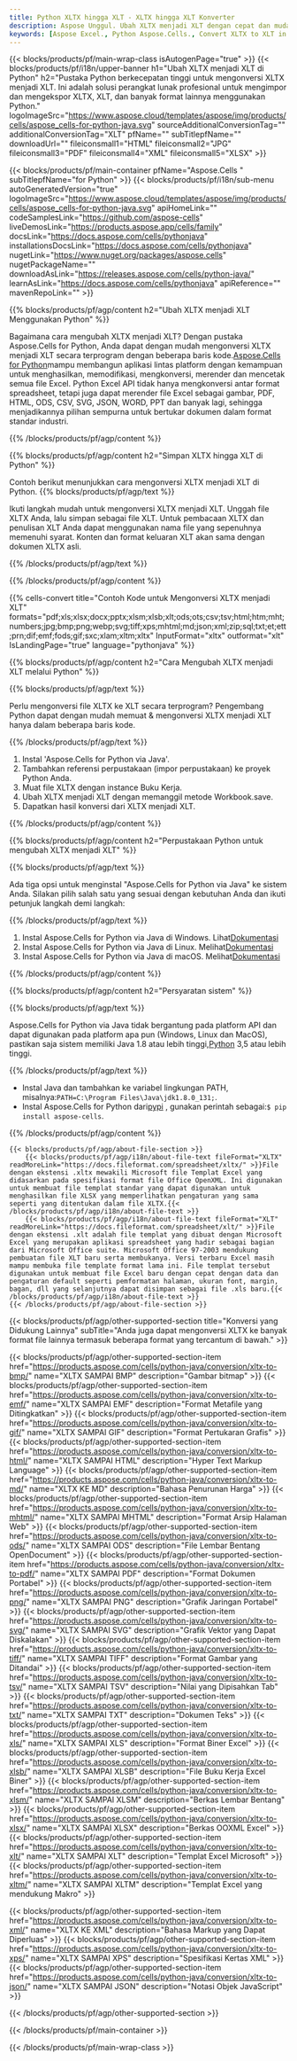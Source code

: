 ```yaml
---
title: Python XLTX hingga XLT - XLTX hingga XLT Konverter
description: Aspose Unggul. Ubah XLTX menjadi XLT dengan cepat dan mudah dengan Aspose.Cells. Python XLTX menjadi XLT. Python Simpan XLTX menjadi XLT. Simpan XLTX sebagai 07611134 81 menggunakan Python.
keywords: [Aspose Excel., Python Aspose.Cells., Convert XLTX to XLT in Python., Save XLTX to XLT using Python., Python XLTX to XLT saveformat., XLTX to XLT Converter., Python Save XLTX as XLT]
---
```

{{< blocks/products/pf/main-wrap-class isAutogenPage="true" >}}
{{< blocks/products/pf/i18n/upper-banner h1="Ubah XLTX menjadi XLT di Python" h2="Pustaka Python berkecepatan tinggi untuk mengonversi XLTX menjadi XLT. Ini adalah solusi perangkat lunak profesional untuk mengimpor dan mengekspor XLTX, XLT, dan banyak format lainnya menggunakan Python." logoImageSrc="https://www.aspose.cloud/templates/aspose/img/products/cells/aspose_cells-for-python-java.svg" sourceAdditionalConversionTag="" additionalConversionTag="XLT" pfName="" subTitlepfName="" downloadUrl="" fileiconsmall1="HTML" fileiconsmall2="JPG" fileiconsmall3="PDF" fileiconsmall4="XML" fileiconsmall5="XLSX" >}}

{{< blocks/products/pf/main-container pfName="Aspose.Cells " subTitlepfName="for Python" >}}
{{< blocks/products/pf/i18n/sub-menu autoGeneratedVersion="true" logoImageSrc="https://www.aspose.cloud/templates/aspose/img/products/cells/aspose_cells-for-python-java.svg" apiHomeLink="" codeSamplesLink="https://github.com/aspose-cells" liveDemosLink="https://products.aspose.app/cells/family" docsLink="https://docs.aspose.com/cells/pythonjava" installationsDocsLink="https://docs.aspose.com/cells/pythonjava" nugetLink="https://www.nuget.org/packages/aspose.cells" nugetPackageName="" downloadAsLink="https://releases.aspose.com/cells/python-java/" learnAsLink="https://docs.aspose.com/cells/pythonjava" apiReference="" mavenRepoLink="" >}}


{{% blocks/products/pf/agp/content h2="Ubah XLTX menjadi XLT Menggunakan Python" %}}

Bagaimana cara mengubah XLTX menjadi XLT? Dengan pustaka Aspose.Cells for Python, Anda dapat dengan mudah mengonversi XLTX menjadi XLT secara terprogram dengan beberapa baris kode.[Aspose.Cells for Python](https://pypi.org/project/aspose-cells)mampu membangun aplikasi lintas platform dengan kemampuan untuk menghasilkan, memodifikasi, mengkonversi, merender dan mencetak semua file Excel. Python Excel API tidak hanya mengkonversi antar format spreadsheet, tetapi juga dapat merender file Excel sebagai gambar, PDF, HTML, ODS, CSV, SVG, JSON, WORD, PPT dan banyak lagi, sehingga menjadikannya pilihan sempurna untuk bertukar dokumen dalam format standar industri.
 
{{% /blocks/products/pf/agp/content %}}

{{% blocks/products/pf/agp/content h2="Simpan XLTX hingga XLT di Python" %}}

Contoh berikut menunjukkan cara mengonversi XLTX menjadi XLT di Python.
{{% blocks/products/pf/agp/text %}}

Ikuti langkah mudah untuk mengonversi XLTX menjadi XLT. Unggah file XLTX Anda, lalu simpan sebagai file XLT. Untuk pembacaan XLTX dan penulisan XLT Anda dapat menggunakan nama file yang sepenuhnya memenuhi syarat. Konten dan format keluaran XLT akan sama dengan dokumen XLTX asli.

{{% /blocks/products/pf/agp/text %}}

{{% /blocks/products/pf/agp/content %}}

{{% cells-convert title="Contoh Kode untuk Mengonversi XLTX menjadi XLT" formats="pdf;xls;xlsx;docx;pptx;xlsm;xlsb;xlt;ods;ots;csv;tsv;html;htm;mht;numbers;jpg;bmp;png;webp;svg;tiff;xps;mhtml;md;json;xml;zip;sql;txt;et;ett;prn;dif;emf;fods;gif;sxc;xlam;xltm;xltx" InputFormat="xltx" outformat="xlt" IsLandingPage="true" language="pythonjava" %}}

{{% blocks/products/pf/agp/content h2="Cara Mengubah XLTX menjadi XLT melalui Python" %}}

{{% blocks/products/pf/agp/text %}}

Perlu mengonversi file XLTX ke XLT secara terprogram? Pengembang Python dapat dengan mudah memuat & mengonversi XLTX menjadi XLT hanya dalam beberapa baris kode.

{{% /blocks/products/pf/agp/text %}}

1.  Instal 'Aspose.Cells for Python via Java'.
1.  Tambahkan referensi perpustakaan (impor perpustakaan) ke proyek Python Anda.
1.  Muat file XLTX dengan instance Buku Kerja.
1.  Ubah XLTX menjadi XLT dengan memanggil metode Workbook.save.
1.  Dapatkan hasil konversi dari XLTX menjadi XLT.

{{% /blocks/products/pf/agp/content %}}

{{% blocks/products/pf/agp/content h2="Perpustakaan Python untuk mengubah XLTX menjadi XLT" %}}

{{% blocks/products/pf/agp/text %}}

Ada tiga opsi untuk menginstal "Aspose.Cells for Python via Java" ke sistem Anda. Silakan pilih salah satu yang sesuai dengan kebutuhan Anda dan ikuti petunjuk langkah demi langkah:

{{% /blocks/products/pf/agp/text %}}

1.  Instal Aspose.Cells for Python via Java di Windows. Lihat[Dokumentasi](https://docs.aspose.com/cells/python-java/getting-started/#windows)
1.  Instal Aspose.Cells for Python via Java di Linux. Melihat[Dokumentasi](https://docs.aspose.com/cells/python-java/getting-started/#linux)
1.  Instal Aspose.Cells for Python via Java di macOS. Melihat[Dokumentasi](https://docs.aspose.com/cells/python-java/getting-started/#macos)

{{% /blocks/products/pf/agp/content %}}

{{% blocks/products/pf/agp/content h2="Persyaratan sistem" %}}

{{% blocks/products/pf/agp/text %}}

 Aspose.Cells for Python via Java tidak bergantung pada platform API dan dapat digunakan pada platform apa pun (Windows, Linux dan MacOS), pastikan saja sistem memiliki Java 1.8 atau lebih tinggi,[Python](https://www.python.org/downloads/) 3,5 atau lebih tinggi.
 
{{% /blocks/products/pf/agp/text %}}

-  Instal Java dan tambahkan ke variabel lingkungan PATH, misalnya:<code>PATH=C:\Program Files\Java\jdk1.8.0_131;</code>.
-  Instal Aspose.Cells for Python dari<a href="https://pypi.org/project/aspose-cells/">pypi</a> , gunakan perintah sebagai:<code>$ pip install aspose-cells</code>.

{{% /blocks/products/pf/agp/content %}}

<!-- aboutfile Starts -->
    {{< blocks/products/pf/agp/about-file-section >}}
        {{< blocks/products/pf/agp/i18n/about-file-text fileFormat="XLTX" readMoreLink="https://docs.fileformat.com/spreadsheet/xltx/" >}}File dengan ekstensi .xltx mewakili Microsoft file Templat Excel yang didasarkan pada spesifikasi format file Office OpenXML. Ini digunakan untuk membuat file templat standar yang dapat digunakan untuk menghasilkan file XLSX yang memperlihatkan pengaturan yang sama seperti yang ditentukan dalam file XLTX.{{< /blocks/products/pf/agp/i18n/about-file-text >}}
        {{< blocks/products/pf/agp/i18n/about-file-text fileFormat="XLT" readMoreLink="https://docs.fileformat.com/spreadsheet/xlt/" >}}File dengan ekstensi .xlt adalah file templat yang dibuat dengan Microsoft Excel yang merupakan aplikasi spreadsheet yang hadir sebagai bagian dari Microsoft Office suite. Microsoft Office 97-2003 mendukung pembuatan file XLT baru serta membukanya. Versi terbaru Excel masih mampu membuka file template format lama ini. File templat tersebut digunakan untuk membuat file Excel baru dengan cepat dengan data dan pengaturan default seperti pemformatan halaman, ukuran font, margin, bagan, dll yang selanjutnya dapat disimpan sebagai file .xls baru.{{< /blocks/products/pf/agp/i18n/about-file-text >}}
    {{< /blocks/products/pf/agp/about-file-section >}}
<!-- aboutfile Ends -->

{{< blocks/products/pf/agp/other-supported-section title="Konversi yang Didukung Lainnya" subTitle="Anda juga dapat mengonversi XLTX ke banyak format file lainnya termasuk beberapa format yang tercantum di bawah." >}}

{{< blocks/products/pf/agp/other-supported-section-item href="https://products.aspose.com/cells/python-java/conversion/xltx-to-bmp/" name="XLTX SAMPAI BMP" description="Gambar bitmap" >}}
{{< blocks/products/pf/agp/other-supported-section-item href="https://products.aspose.com/cells/python-java/conversion/xltx-to-emf/" name="XLTX SAMPAI EMF" description="Format Metafile yang Ditingkatkan" >}}
{{< blocks/products/pf/agp/other-supported-section-item href="https://products.aspose.com/cells/python-java/conversion/xltx-to-gif/" name="XLTX SAMPAI GIF" description="Format Pertukaran Grafis" >}}
{{< blocks/products/pf/agp/other-supported-section-item href="https://products.aspose.com/cells/python-java/conversion/xltx-to-html/" name="XLTX SAMPAI HTML" description="Hyper Text Markup Language" >}}
{{< blocks/products/pf/agp/other-supported-section-item href="https://products.aspose.com/cells/python-java/conversion/xltx-to-md/" name="XLTX KE MD" description="Bahasa Penurunan Harga" >}}
{{< blocks/products/pf/agp/other-supported-section-item href="https://products.aspose.com/cells/python-java/conversion/xltx-to-mhtml/" name="XLTX SAMPAI MHTML" description="Format Arsip Halaman Web" >}}
{{< blocks/products/pf/agp/other-supported-section-item href="https://products.aspose.com/cells/python-java/conversion/xltx-to-ods/" name="XLTX SAMPAI ODS" description="File Lembar Bentang OpenDocument" >}}
{{< blocks/products/pf/agp/other-supported-section-item href="https://products.aspose.com/cells/python-java/conversion/xltx-to-pdf/" name="XLTX SAMPAI PDF" description="Format Dokumen Portabel" >}}
{{< blocks/products/pf/agp/other-supported-section-item href="https://products.aspose.com/cells/python-java/conversion/xltx-to-png/" name="XLTX SAMPAI PNG" description="Grafik Jaringan Portabel" >}}
{{< blocks/products/pf/agp/other-supported-section-item href="https://products.aspose.com/cells/python-java/conversion/xltx-to-svg/" name="XLTX SAMPAI SVG" description="Grafik Vektor yang Dapat Diskalakan" >}}
{{< blocks/products/pf/agp/other-supported-section-item href="https://products.aspose.com/cells/python-java/conversion/xltx-to-tiff/" name="XLTX SAMPAI TIFF" description="Format Gambar yang Ditandai" >}}
{{< blocks/products/pf/agp/other-supported-section-item href="https://products.aspose.com/cells/python-java/conversion/xltx-to-tsv/" name="XLTX SAMPAI TSV" description="Nilai yang Dipisahkan Tab" >}}
{{< blocks/products/pf/agp/other-supported-section-item href="https://products.aspose.com/cells/python-java/conversion/xltx-to-txt/" name="XLTX SAMPAI TXT" description="Dokumen Teks" >}}
{{< blocks/products/pf/agp/other-supported-section-item href="https://products.aspose.com/cells/python-java/conversion/xltx-to-xls/" name="XLTX SAMPAI XLS" description="Format Biner Excel" >}}
{{< blocks/products/pf/agp/other-supported-section-item href="https://products.aspose.com/cells/python-java/conversion/xltx-to-xlsb/" name="XLTX SAMPAI XLSB" description="File Buku Kerja Excel Biner" >}}
{{< blocks/products/pf/agp/other-supported-section-item href="https://products.aspose.com/cells/python-java/conversion/xltx-to-xlsm/" name="XLTX SAMPAI XLSM" description="Berkas Lembar Bentang" >}}
{{< blocks/products/pf/agp/other-supported-section-item href="https://products.aspose.com/cells/python-java/conversion/xltx-to-xlsx/" name="XLTX SAMPAI XLSX" description="Berkas OOXML Excel" >}}
{{< blocks/products/pf/agp/other-supported-section-item href="https://products.aspose.com/cells/python-java/conversion/xltx-to-xlt/" name="XLTX SAMPAI XLT" description="Templat Excel Microsoft" >}}
{{< blocks/products/pf/agp/other-supported-section-item href="https://products.aspose.com/cells/python-java/conversion/xltx-to-xltm/" name="XLTX SAMPAI XLTM" description="Templat Excel yang mendukung Makro" >}}

{{< blocks/products/pf/agp/other-supported-section-item href="https://products.aspose.com/cells/python-java/conversion/xltx-to-xml/" name="XLTX KE XML" description="Bahasa Markup yang Dapat Diperluas" >}}
{{< blocks/products/pf/agp/other-supported-section-item href="https://products.aspose.com/cells/python-java/conversion/xltx-to-xps/" name="XLTX SAMPAI XPS" description="Spesifikasi Kertas XML" >}}
{{< blocks/products/pf/agp/other-supported-section-item href="https://products.aspose.com/cells/python-java/conversion/xltx-to-json/" name="XLTX SAMPAI JSON" description="Notasi Objek JavaScript" >}}

{{< /blocks/products/pf/agp/other-supported-section >}}

{{< /blocks/products/pf/main-container >}}
    
{{< /blocks/products/pf/main-wrap-class >}}
